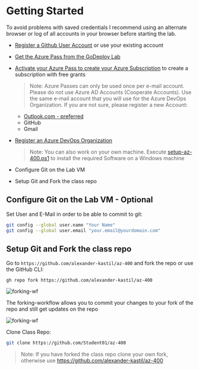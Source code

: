 # Getting Started

To avoid problems with saved credentials I recommend using an alternate browser or log of all accounts in your browser before starting the lab.

- [Register a Github User Account](https://github.com/) or use your existing account
- [Get the Azure Pass from the GoDeploy Lab](../09-godeploy-lab)
- [Activate your Azure Pass to create your Azure Subscription](../05-azure-pass) to create a subscription with free grants

    >Note: Azure Passes can only be used once per e-mail account. Please do not use Azure AD Accounts (Cooperate Accounts). Use the same e-mail account that you will use for the Azure DevOps Organization. If you are not sure, please register a new Account:

    - [Outlook.com - preferred](http://www.outlook.com/)      
    - GitHub
    - Gmail

- [Register an Azure DevOps Organization](../07-azure-devops)
  
  >Note: You can also work on your own machine. Execute [setup-az-400.ps1](../../setup/setup-az-400.ps1) to install the required Software on a Windows machine

- Configure Git on the Lab VM
- Setup Git and Fork the class repo

## Configure Git on the Lab VM - Optional

Set User and E-Mail in order to be able to commit to git:

```bash
git config --global user.name "Your Name"
git config --global user.email "your.email@yourdomain.com"
```

## Setup Git and Fork the class repo

Go to `https://github.com/alexander-kastil/az-400` and fork the repo or use the GitHub CLI:

```
gh repo fork https://github.com/alexander-kastil/az-400
```

![forking-wf](_images/fork.jpg)

The forking-workflow allows you to commit your changes to your fork of the repo and still get updates on the repo

![forking-wf](_images/forking-workflow.jpg)

Clone Class Repo:

```bash
git clone https://github.com/Student01/az-400
```

> Note: If you have forked the class repo clone your own fork, otherwise use https://github.com/alexander-kastil/az-400
